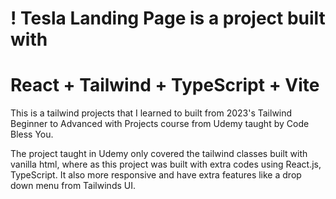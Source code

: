 # ! Tesla Landing Page is a project built with

# React + Tailwind + TypeScript + Vite

This is a tailwind projects that I learned to built from 2023's Tailwind Beginner to Advanced with Projects course from Udemy taught by Code Bless You.

The project taught in Udemy only covered the tailwind classes built with vanilla html, where as this project was built with extra codes using React.js, TypeScript. It also more responsive and have extra features like a drop down menu from Tailwinds UI.
